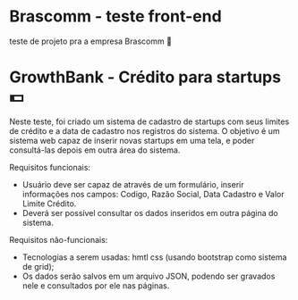 # Brascomm - teste front-end
teste de projeto pra a empresa Brascomm 🚀

<h1> GrowthBank - Crédito para startups 💵</h1>

<p>
Neste teste, foi criado um sistema de cadastro de startups com seus limites de crédito e a data
de cadastro nos registros do sistema. O objetivo é um sistema web capaz de inserir novas
startups em uma tela, e poder consultá-las depois em outra área do sistema.
</p>

<p>Requisitos funcionais: </p>
  <ul>
  <li>Usuário deve ser capaz de através de um formulário, inserir informações nos campos:
	Codigo, Razão Social, Data Cadastro e Valor Limite Crédito.</li>
  <li>Deverá ser possível consultar os dados inseridos em outra página do sistema.</li>
  </ul>

<p>Requisitos não-funcionais: </p>
<ul>
<li>Tecnologias a serem usadas: hmtl css (usando bootstrap como sistema de grid);</li>
<li>Os dados serão salvos em um arquivo JSON, podendo ser gravados nele e consultados por ele nas páginas.</li>
</ul>
